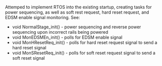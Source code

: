 Attemped to implement RTOS into the existing startup, creating tasks for power sequencing, as well as soft rest request, hard reset request, and EDSM enable signal monitoring.
See:

- void NormalStage_init() - power sequencing and reverse power sequencing upon incorrect rails being powered
- void MonEDSMEn_init() - polls for EDSM enable signal 
- void MonHResetReq_init() - polls for hard reset request signal to send a hard reset signal
- void MonSResetReq_init() - polls for soft reset request signal to send a soft reset signal
